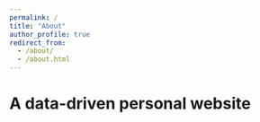 ```yaml
---
permalink: /
title: "About"
author_profile: true
redirect_from: 
  - /about/
  - /about.html
---
```





A data-driven personal website
======




